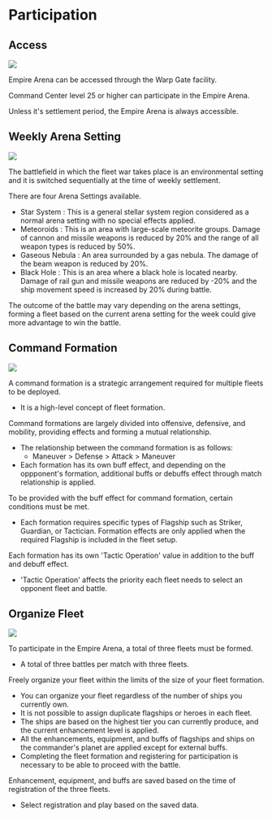 # Participation


## Access

![](https://astrokings.s3.ap-northeast-2.amazonaws.com/html/img/help/1500_02.jpg)

Empire Arena can be accessed through the Warp Gate facility.<br>

Command Center level 25 or higher can participate in the Empire Arena.<br>

Unless it's settlement period, the Empire Arena is always accessible.<br>



## Weekly Arena Setting

![](https://astrokings.s3.ap-northeast-2.amazonaws.com/html/img/help/1500_03.jpg)

The battlefield in which the fleet war takes place is an environmental setting and it is switched sequentially at the time of weekly settlement.<br>

There are four Arena Settings available.
 - Star System : This is a general stellar system region considered as a normal arena setting with no special effects applied.
 - Meteoroids : This is an area with large-scale meteorite groups. Damage of cannon and missile weapons is reduced by 20% and the range of all weapon types is reduced by 50%.
 - Gaseous Nebula : An area surrounded by a gas nebula. The damage of the beam weapon is reduced by 20%.
 - Black Hole : This is an area where a black hole is located nearby. Damage of rail gun and missile weapons are reduced by -20% and the ship movement speed is increased by 20% during battle.<br>

The outcome of the battle may vary depending on the arena settings, forming a fleet based on the current arena setting for the week could give more advantage to win the battle.<br>



## Command Formation

![](https://astrokings.s3.ap-northeast-2.amazonaws.com/html/img/help/1500_04.jpg)

A command formation is a strategic arrangement required for multiple fleets to be deployed.
  - It is a high-level concept of fleet formation.<br>

Command formations are largely divided into offensive, defensive, and mobility, providing effects and forming a mutual relationship.
 - The relationship between the command formation is as follows:<br>
    * Maneuver > Defense > Attack > Maneuver
 - Each formation has its own buff effect, and depending on the oppponent's formation, additional buffs or debuffs effect through match relationship is applied.<br>

To be provided with the buff effect for command formation, certain conditions must be met.
 - Each formation requires specific types of Flagship such as Striker, Guardian, or Tactician. Formation effects are only applied when the required Flagship is included in the fleet setup.<br>

Each formation has its own 'Tactic Operation' value in addition to the buff and debuff effect.
 - 'Tactic Operation' affects the priority each fleet needs to select an opponent fleet and battle.<br>
 


## Organize Fleet

![](https://astrokings.s3.ap-northeast-2.amazonaws.com/html/img/help/1500_05.jpg)

To participate in the Empire Arena, a total of three fleets must be formed.
 - A total of three battles per match with three fleets.<br>

Freely organize your fleet within the limits of the size of your fleet formation.
 - You can organize your fleet regardless of the number of ships you currently own.
 - It is not possible to assign duplicate flagships or heroes in each fleet.
 - The ships are based on the highest tier you can currently produce, and the current enhancement level is applied.
 - All the enhancements, equipment, and buffs of flagships and ships on the commander's planet are applied except for external buffs.
 - Completing the fleet formation and registering for participation is necessary to be able to proceed with the battle.<br>

Enhancement, equipment, and buffs are saved based on the time of registration of the three fleets. 
 - Select registration and play based on the saved data.<br>